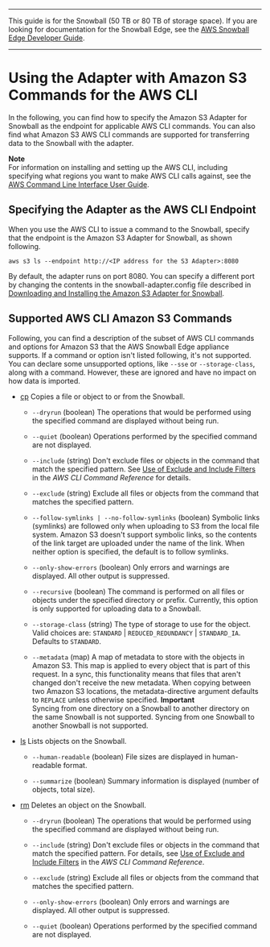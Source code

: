 --------

This guide is for the Snowball \(50 TB or 80 TB of storage space\)\. If you are looking for documentation for the Snowball Edge, see the [AWS Snowball Edge Developer Guide](http://docs.aws.amazon.com/snowball/latest/developer-guide/whatisedge.html)\.

--------

# Using the Adapter with Amazon S3 Commands for the AWS CLI<a name="using-adapter-cli"></a>

In the following, you can find how to specify the Amazon S3 Adapter for Snowball as the endpoint for applicable AWS CLI commands\. You can also find what Amazon S3 AWS CLI commands are supported for transferring data to the Snowball with the adapter\.

**Note**  
For information on installing and setting up the AWS CLI, including specifying what regions you want to make AWS CLI calls against, see the [AWS Command Line Interface User Guide](http://docs.aws.amazon.com/cli/latest/userguide/)\.

## Specifying the Adapter as the AWS CLI Endpoint<a name="using-adapter-cli-endpoint"></a>

When you use the AWS CLI to issue a command to the Snowball, specify that the endpoint is the Amazon S3 Adapter for Snowball, as shown following\.

```
aws s3 ls --endpoint http://<IP address for the S3 Adapter>:8080
```

By default, the adapter runs on port 8080\. You can specify a different port by changing the contents in the snowball\-adapter\.config file described in [Downloading and Installing the Amazon S3 Adapter for Snowball](snowball-transfer-adapter.md#adapter-install)\.

## Supported AWS CLI Amazon S3 Commands<a name="using-adapter-cli-commands"></a>

Following, you can find a description of the subset of AWS CLI commands and options for Amazon S3 that the AWS Snowball Edge appliance supports\. If a command or option isn't listed following, it's not supported\. You can declare some unsupported options, like `--sse` or `--storage-class`, along with a command\. However, these are ignored and have no impact on how data is imported\.

+ [cp](http://docs.aws.amazon.com/cli/latest/reference/s3/cp.html) Copies a file or object to or from the Snowball\.

  + `--dryrun` \(boolean\) The operations that would be performed using the specified command are displayed without being run\.

  + `--quiet` \(boolean\) Operations performed by the specified command are not displayed\.

  + `--include` \(string\) Don't exclude files or objects in the command that match the specified pattern\. See [Use of Exclude and Include Filters](http://docs.aws.amazon.com/cli/latest/reference/s3/index.html#use-of-exclude-and-include-filters) in the *AWS CLI Command Reference* for details\.

  + `--exclude` \(string\) Exclude all files or objects from the command that matches the specified pattern\.

  + `--follow-symlinks | --no-follow-symlinks` \(boolean\) Symbolic links \(symlinks\) are followed only when uploading to S3 from the local file system\. Amazon S3 doesn't support symbolic links, so the contents of the link target are uploaded under the name of the link\. When neither option is specified, the default is to follow symlinks\.

  + `--only-show-errors` \(boolean\) Only errors and warnings are displayed\. All other output is suppressed\.

  + `--recursive` \(boolean\) The command is performed on all files or objects under the specified directory or prefix\. Currently, this option is only supported for uploading data to a Snowball\.

  + `--storage-class` \(string\) The type of storage to use for the object\. Valid choices are: `STANDARD` | `REDUCED_REDUNDANCY` | `STANDARD_IA`\. Defaults to `STANDARD`\.

  + `--metadata` \(map\) A map of metadata to store with the objects in Amazon S3\. This map is applied to every object that is part of this request\. In a sync, this functionality means that files that aren't changed don't receive the new metadata\. When copying between two Amazon S3 locations, the metadata\-directive argument defaults to `REPLACE` unless otherwise specified\.
**Important**  
Syncing from one directory on a Snowball to another directory on the same Snowball is not supported\. Syncing from one Snowball to another Snowball is not supported\.

+ [ls](http://docs.aws.amazon.com/cli/latest/reference/s3/ls.html) Lists objects on the Snowball\.

  + `--human-readable` \(boolean\) File sizes are displayed in human\-readable format\.

  + `--summarize` \(boolean\) Summary information is displayed \(number of objects, total size\)\.

+ [rm](http://docs.aws.amazon.com/cli/latest/reference/s3/rm.html) Deletes an object on the Snowball\.

  + `--dryrun` \(boolean\) The operations that would be performed using the specified command are displayed without being run\.

  + `--include` \(string\) Don't exclude files or objects in the command that match the specified pattern\. For details, see [Use of Exclude and Include Filters](http://docs.aws.amazon.com/cli/latest/reference/s3/index.html#use-of-exclude-and-include-filters) in the *AWS CLI Command Reference*\.

  + `--exclude` \(string\) Exclude all files or objects from the command that matches the specified pattern\.

  + `--only-show-errors` \(boolean\) Only errors and warnings are displayed\. All other output is suppressed\.

  + `--quiet` \(boolean\) Operations performed by the specified command are not displayed\.